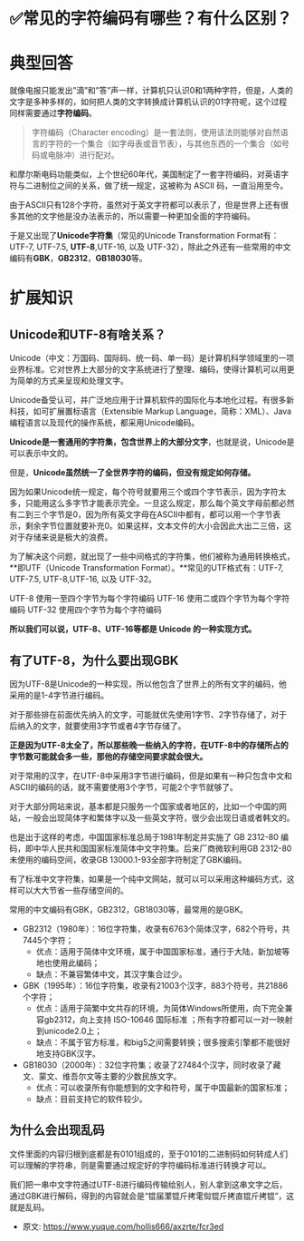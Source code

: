 # ✅常见的字符编码有哪些？有什么区别？
<!--page header-->

<a name="zSN60"></a>
# 典型回答

就像电报只能发出”滴”和”答”声一样，计算机只认识0和1两种字符，但是，人类的文字是多种多样的，如何把人类的文字转换成计算机认识的01字符呢，这个过程同样需要通过**字符编码**。

> 字符编码（Character encoding）是一套法则，使用该法则能够对自然语言的字符的一个集合（如字母表或音节表），与其他东西的一个集合（如号码或电脉冲）进行配对。


和摩尔斯电码功能类似，上个世纪60年代，美国制定了一套字符编码，对英语字符与二进制位之间的关系，做了统一规定，这被称为 ASCII 码，一直沿用至今。

由于ASCII只有128个字符，虽然对于英文字符都可以表示了，但是世界上还有很多其他的文字他是没办法表示的，所以需要一种更加全面的字符编码。

于是又出现了**Unicode字符集**（常见的Unicode Transformation Format有：UTF-7, UTF-7.5, **UTF-8**,UTF-16, 以及 UTF-32），除此之外还有一些常用的中文编码有**GBK**，**GB2312**，**GB18030**等。

<a name="zmWgp"></a>
# 扩展知识

<a name="ClaXM"></a>
## Unicode和UTF-8有啥关系？

Unicode（中文：万国码、国际码、统一码、单一码）是计算机科学领域里的一项业界标准。它对世界上大部分的文字系统进行了整理、编码，使得计算机可以用更为简单的方式来呈现和处理文字。

Unicode备受认可，并广泛地应用于计算机软件的国际化与本地化过程。有很多新科技，如可扩展置标语言（Extensible Markup Language，简称：XML）、Java编程语言以及现代的操作系统，都采用Unicode编码。

**Unicode是一套通用的字符集，包含世界上的大部分文字**，也就是说，Unicode是可以表示中文的。

但是，**Unicode虽然统一了全世界字符的编码，但没有规定如何存储。**

因为如果Unicode统一规定，每个符号就要用三个或四个字节表示，因为字符太多，只能用这么多字节才能表示完全。一旦这么规定，那么每个英文字母前都必然有二到三个字节是0，因为所有英文字母在ASCII中都有，都可以用一个字节表示，剩余字节位置就要补充0。如果这样，文本文件的大小会因此大出二三倍，这对于存储来说是极大的浪费。

为了解决这个问题，就出现了一些中间格式的字符集，他们被称为通用转换格式，**即UTF（Unicode Transformation Format）。**常见的UTF格式有：UTF-7, UTF-7.5, UTF-8,UTF-16, 以及 UTF-32。

UTF-8 使用一至四个字节为每个字符编码
UTF-16 使用二或四个字节为每个字符编码
UTF-32 使用四个字节为每个字符编码

**所以我们可以说，UTF-8、UTF-16等都是 Unicode 的一种实现方式。**

<a name="gkjPW"></a>
## 有了UTF-8，为什么要出现GBK


因为UTF-8是Unicode的一种实现，所以他包含了世界上的所有文字的编码，他采用的是1-4字节进行编码。

对于那些排在前面优先纳入的文字，可能就优先使用1字节、2字节存储了，对于后纳入的文字，就要使用3字节或者4字节存储了。

**正是因为UTF-8太全了，所以那些晚一些纳入的字符，在UTF-8中的存储所占的字节数可能就会多一些，那他的存储空间要求就会很大。**

对于常用的汉字，在UTF-8中采用3字节进行编码，但是如果有一种只包含中文和ASCII的编码的话，就不需要使用3个字节，可能2个字节就够了。

对于大部分网站来说，基本都是只服务一个国家或者地区的，比如一个中国的网站，一般会出现简体字和繁体字以及一些英文字符，很少会出现日语或者韩文的。

也是出于这样的考虑，中国国家标准总局于1981年制定并实施了 GB 2312-80 编码，即中华人民共和国国家标准简体中文字符集。后来厂商微软利用GB 2312-80未使用的编码空间，收录GB 13000.1-93全部字符制定了GBK编码。

有了标准中文字符集，如果是一个纯中文网站，就可以可以采用这种编码方式，这样可以大大节省一些存储空间的。

常用的中文编码有GBK，GB2312，GB18030等，最常用的是GBK。

- GB2312（1980年）：16位字符集，收录有6763个简体汉字，682个符号，共7445个字符；
   - 优点：适用于简体中文环境，属于中国国家标准，通行于大陆，新加坡等地也使用此编码；
   - 缺点：不兼容繁体中文，其汉字集合过少。
- GBK（1995年）：16位字符集，收录有21003个汉字，883个符号，共21886个字符；
   - 优点：适用于简繁中文共存的环境，为简体Windows所使用，向下完全兼容gb2312，向上支持 ISO-10646 国际标准 ；所有字符都可以一对一映射到unicode2.0上；
   - 缺点：不属于官方标准，和big5之间需要转换；很多搜索引擎都不能很好地支持GBK汉字。
- GB18030（2000年）：32位字符集；收录了27484个汉字，同时收录了藏文、蒙文、维吾尔文等主要的少数民族文字。
   - 优点：可以收录所有你能想到的文字和符号，属于中国最新的国家标准；
   - 缺点：目前支持它的软件较少。

<a name="Wuu55"></a>
## 为什么会出现乱码
文件里面的内容归根到底都是有0101组成的，至于0101的二进制码如何转成人们可以理解的字符串，则是需要通过规定好的字符编码标准进行转换才可以。

我们把一串中文字符通过UTF-8进行编码传输给别人，别人拿到这串文字之后，通过GBK进行解码，得到的内容就会是“锟届瀿锟斤拷雮傡锟斤拷直锟斤拷锟”，这就是乱码。



<!--page footer-->
- 原文: <https://www.yuque.com/hollis666/axzrte/fcr3ed>